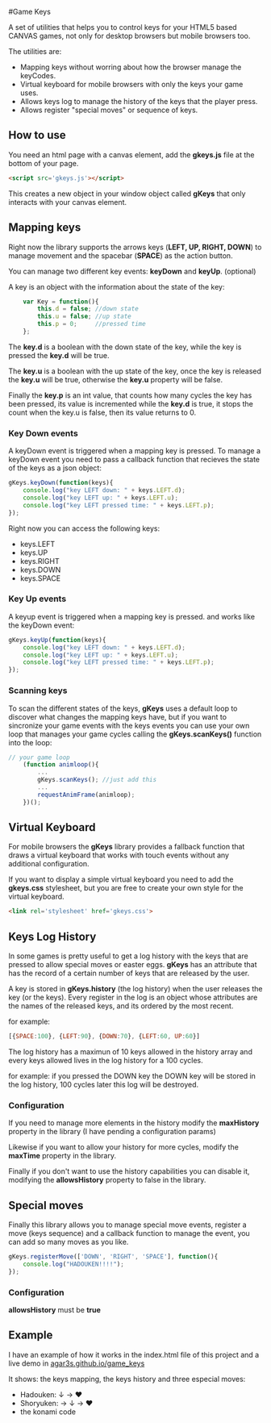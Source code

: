 #Game Keys

A set of utilities that helps you to control keys for your HTML5 based CANVAS games,
not only for desktop browsers but mobile browsers too.

The utilities are:

* Mapping keys without worring about how the browser manage the keyCodes.
* Virtual keyboard for mobile browsers with only the keys your game uses.
* Allows keys log to manage the history of the keys that the player press.
* Allows register "special moves" or sequence of keys.


## How to use

You need an html page with a canvas element, add the **gkeys.js** file at the bottom 
of your page.

```html
<script src='gkeys.js'></script>
```

This creates a new object in your window object called **gKeys** that only interacts
with your canvas element.



## Mapping keys

Right now the library supports the arrows keys (**LEFT, UP, RIGHT, DOWN**) to manage 
movement and the spacebar (**SPACE**) as the action button.

You can manage two different key events: **keyDown** and **keyUp**. (optional)

A key is an object with the information about the state of the key:

```javascript
    var Key = function(){
    	this.d = false; //down state
    	this.u = false; //up state
    	this.p = 0;     //pressed time
    };
```

The **key.d** is a boolean with the down state of the key, while the key is pressed 
the **key.d** will be true.

The **key.u** is a boolean with the up state of the key, once the key is released 
the **key.u** will be true, otherwise the **key.u** property will be false.

Finally the **key.p** is an int value, that counts how many cycles the key has been 
pressed, its value is incremented while the **key.d** is true, it stops the count 
when the key.u is false, then its value returns to 0.


### Key Down events

A keyDown event is triggered when a mapping key is pressed. To manage a keyDown event 
you need to pass a callback function that recieves the state of the keys as a json object:

```javascript
gKeys.keyDown(function(keys){
	console.log("key LEFT down: " + keys.LEFT.d);
	console.log("key LEFT up: " + keys.LEFT.u);
	console.log("key LEFT pressed time: " + keys.LEFT.p);
});
```

Right now you can access the following keys: 
* keys.LEFT
* keys.UP
* keys.RIGHT
* keys.DOWN
* keys.SPACE


### Key Up events

A keyup event is triggered when a mapping key is pressed. and works like the keyDown event:

```javascript
gKeys.keyUp(function(keys){
	console.log("key LEFT down: " + keys.LEFT.d);
	console.log("key LEFT up: " + keys.LEFT.u);
	console.log("key LEFT pressed time: " + keys.LEFT.p);
});
```


### Scanning keys

To scan the different states of the keys, **gKeys** uses a default loop to discover 
what changes the mapping keys have, but if you want to sincronize your game events 
with the keys events you can use your own loop that manages your game cycles calling 
the **gKeys.scanKeys()** function into the loop:

```javascript
// your game loop 
    (function animloop(){
    	...
    	gKeys.scanKeys(); //just add this
    	...
    	requestAnimFrame(animloop);
    })();
```

## Virtual Keyboard

For mobile browsers the **gKeys** library provides a fallback function that draws a 
virtual keyboard that works with touch events without any additional configuration.

If you want to display a simple virtual keyboard you need to add the **gkeys.css**
stylesheet, but you are free to create your own style for the virtual keyboard.

```html
<link rel='stylesheet' href='gkeys.css'>
```

## Keys Log History

In some games is pretty useful to get a log history with the keys that are pressed to allow 
special moves or easter eggs. **gKeys** has an attribute that has the record of a 
certain number of keys that are released by the user.

A key is stored in **gKeys.history** (the log history) when the user releases the key (or the keys). 
Every register in the log is an object whose attributes are the names of the released 
keys, and its ordered by the most recent.

for example:

```javascript
[{SPACE:100}, {LEFT:90}, {DOWN:70}, {LEFT:60, UP:60}]
```

The log history has a maximun of 10 keys allowed in the history array and every keys allowed
lives in the log history for a 100 cycles.

for example: if you pressed the DOWN key the DOWN key will be stored in the log history, 
100 cycles later this log will be destroyed.


### Configuration

If you need to manage more elements in the history modify the **maxHistory** property
in the library (I have pending a configuration params)

Likewise if you want to allow your history for more cycles, modify the **maxTime** 
property in the library.

Finally if you don't want to use the history capabilities you can disable it, modifying 
the **allowsHistory** property to false in the library.


## Special moves

Finally this library allows you to manage special move events, register a
move (keys sequence) and a callback function to manage the event, you can add so many
moves as you like.

```javascript
gKeys.registerMove(['DOWN', 'RIGHT', 'SPACE'], function(){
	console.log("HADOUKEN!!!!");
});
```

### Configuration

**allowsHistory** must be **true**


## Example

I have an example of how it works in the index.html file of this project and a live
demo in [agar3s.github.io/game_keys](http://agar3s.github.io/game_keys/ "demo")

It shows: the keys mapping, the keys history and three especial moves:
* Hadouken: ↓ → ♥
* Shoryuken: → ↓ → ♥
* the konami code

